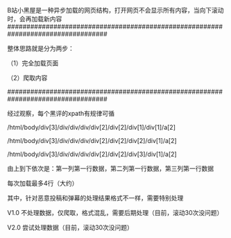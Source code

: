 
B站小黑屋是一种异步加载的网页结构，打开网页不会显示所有内容，当向下滚动时，会再加载新内容
##################################################################################

整体思路就是分为两步：

（1）完全加载页面 

（2）爬取内容 

##################################################################################

经过观察，每个黑评的xpath有规律可循 

/html/body/div[3]/div/div/div/div[2]/div[2]/div[1]/div[1]/a[2]

/html/body/div[3]/div/div/div/div[2]/div[2]/div[2]/div[1]/a[2]

/html/body/div[3]/div/div/div/div[2]/div[2]/div[3]/div[1]/a[2]

由上到下依次是：第一列第一行数据，第二列第一行数据，第三列第一行数据

每次加载最多4行（大约）

其中，针对恶意投稿和弹幕的处理结果格式不一样，需要特别处理

V1.0 不处理数据，仅爬取，格式混乱，需要后期处理（目前，滚动30次没问题） 

V2.0 尝试处理数据（目前，滚动30次没问题） 
